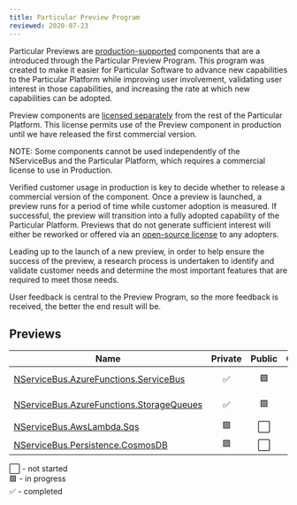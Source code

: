 ```yaml
---
title: Particular Preview Program
reviewed: 2020-07-23
---
```


Particular Previews are [production-supported](support-policy.md) components that are a introduced through the Particular Preview Program. This program was created to make it easier for Particular Software to advance new capabilities to the Particular Platform while improving user involvement, validating user interest in those capabilities, and increasing the rate at which new capabilities can be adopted.

Preview components are [licensed separately](https://particular.net/eula/previews) from the rest of the Particular Platform. This license permits use of the Preview component in production until we have released the first commercial version.

NOTE: Some components cannot be used independently of the NServiceBus and the Particular Platform, which requires a commercial license to use in Production.

Verified customer usage in production is key to decide whether to release a commercial version of the component. Once a preview is launched, a preview runs for a period of time while customer adoption is measured. If successful, the preview will transition into a fully adopted capability of the Particular Platform. Previews that do not generate sufficient interest will either be reworked or offered via an [open-source license](support-policy.md#time-limits) to any adopters.

Leading up to the launch of a new preview, in order to help ensure the success of the preview, a research process is undertaken to identify and validate customer needs and determine the most important features that are required to meet those needs.

User feedback is central to the Preview Program, so the more feedback is received, the better the end result will be. 

## Previews

| Name                       | Private | Public | Outcome    | Notes  |
|----------------------------|:-------:|:------:|:----------:|--------|
| [NServiceBus.AzureFunctions.ServiceBus](/previews/azure-functions-service-bus.md)| :white_check_mark: | :green_square: | :white_large_square: | [Forum discussion](https://discuss.particular.net/t/nservicebus-azurefunctions-servicebus-public-preview/1910) |
| [NServiceBus.AzureFunctions.StorageQueues](/previews/azure-functions-storage-queues.md)| :white_check_mark: | :green_square: | :white_large_square: | [Forum discussion](https://discuss.particular.net/t/nservicebus-azurefunctions-storagequeues-public-preview/1911) |
| [NServiceBus.AwsLambda.Sqs](/previews/aws-lambda-simple-queue-service.md)| :green_square: | :white_large_square: | :white_large_square: |  |
| [NServiceBus.Persistence.CosmosDB](/previews/cosmosdb/)| :green_square: | :white_large_square: | :white_large_square: |  |

:white_large_square: - not started<br>
:green_square: - in progress<br>
:white_check_mark: - completed<br>
